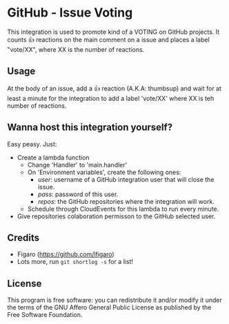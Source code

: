# GitHub - Issue Voting

This integration is used to promote kind of a VOTING on GitHub projects. It counts :+1: reactions on the main comment on a issue and places a label "vote/XX", where XX is the number of reactions.

## Usage

At the body of an issue, add a :+1: reaction (A.K.A: thumbsup) and wait for at least a minute for the integration to add a label 'vote/XX' where XX is teh number of reactions. 

## Wanna host this integration yourself?

Easy peasy. Just:

- Create a lambda function
	- Change 'Handler' to 'main.handler'
	- On 'Environment variables', create the following ones:
		- *user*: username of a GitHub integration user that will close the issue.
		- *pass*: password of this user.
		- *repos*: the GitHub repositories where the integration will work.
	- Schedule through CloudEvents for this lambda to run every minute.
- Give repositories colaboration permisson to the GitHub selected user.


## Credits

- Figaro (<https://github.com/lfigaro>)
- Lots more, run `git shortlog -s` for a list!

## License

This program is free software: you can redistribute it and/or modify it
under the terms of the GNU Affero General Public License as published by
the Free Software Foundation.